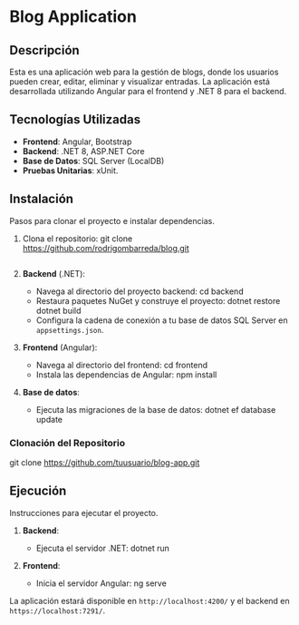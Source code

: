 # Blog Application

## Descripción

Esta es una aplicación web para la gestión de blogs, donde los usuarios pueden crear, editar, eliminar y visualizar entradas. La aplicación está desarrollada utilizando Angular para el frontend y .NET 8 para el backend.

## Tecnologías Utilizadas

- **Frontend**: Angular, Bootstrap
- **Backend**: .NET 8, ASP.NET Core
- **Base de Datos**: SQL Server (LocalDB)
- **Pruebas Unitarias**: xUnit.

## Instalación
Pasos para clonar el proyecto e instalar dependencias.

1. Clona el repositorio:
   git clone https://github.com/rodrigombarreda/blog.git
   ```

2. **Backend** (.NET):
   - Navega al directorio del proyecto backend:
     cd backend
   - Restaura paquetes NuGet y construye el proyecto:
     dotnet restore
     dotnet build
   - Configura la cadena de conexión a tu base de datos SQL Server en `appsettings.json`.

3. **Frontend** (Angular):
   - Navega al directorio del frontend:
     cd frontend
   - Instala las dependencias de Angular:
     npm install

4. **Base de datos**:
   - Ejecuta las migraciones de la base de datos:
     dotnet ef database update

### Clonación del Repositorio
git clone https://github.com/tuusuario/blog-app.git

## Ejecución
Instrucciones para ejecutar el proyecto.

1. **Backend**:
   - Ejecuta el servidor .NET:
     dotnet run

2. **Frontend**:
   - Inicia el servidor Angular:
     ng serve

La aplicación estará disponible en `http://localhost:4200/` y el backend en `https://localhost:7291/`.

